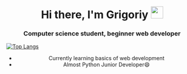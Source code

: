 <h1 align="center">Hi there, I'm Grigoriy
<img src="https://github.com/blackcater/blackcater/raw/main/images/Hi.gif" height="32"/></h1>
<h3 align="center">Computer science student, beginner web developer</h3>

[![Top Langs](https://github-readme-stats.vercel.app/api/top-langs/?username=gregory-237&layout=compact)](https://github.com/gregory-237/github-readme-stats)

<ul align="center">
  <li>Currently learning basics of web development</li>
  <li>Almost Python Junior Developer😄</li>
</ul>


